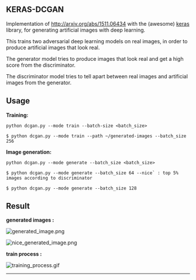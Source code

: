 ## KERAS-DCGAN ##

Implementation of http://arxiv.org/abs/1511.06434 with the (awesome) [keras](https://github.com/fchollet/keras) library, for generating artificial images with deep learning.



This trains two adversarial deep learning models on real images, in order to produce artificial images that look real.



The generator model tries to produce images that look real and get a high score from the discriminator.



The discriminator model tries to tell apart between real images and artificial images from the generator.



## Usage


**Training:**

```
python dcgan.py --mode train --batch-size <batch_size>

$ python dcgan.py --mode train --path ~/generated-images --batch_size 256
```


**Image generation:**

```
python dcgan.py --mode generate --batch_size <batch_size>

$ python dcgan.py --mode generate --batch_size 64 --nice` : top 5% images according to discriminator

$ python dcgan.py --mode generate --batch_size 128
```




## Result



**generated images :** 



![generated_image.png](./assets/generated_image.png)





![nice_generated_image.png](./assets/nice_generated_image.png)





**train process :**



![training_process.gif](./assets/training_process.gif)





---
